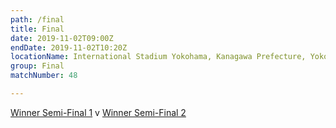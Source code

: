 ```yaml
---
path: /final
title: Final
date: 2019-11-02T09:00Z
endDate: 2019-11-02T10:20Z
locationName: International Stadium Yokohama, Kanagawa Prefecture, Yokohama City
group: Final
matchNumber: 48

---
```


[Winner Semi-Final 1](/semi-final-1) v [Winner Semi-Final 2](/semi-final-2)